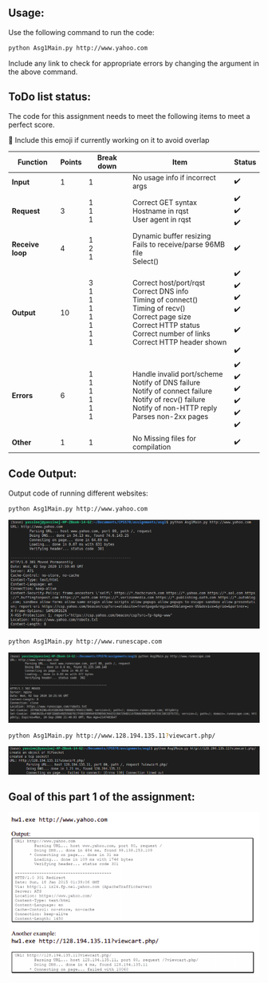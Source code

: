## Usage:

Use the following command to run the code:

```bash
python Asg1Main.py http://www.yahoo.com
```

Include any link to check for appropriate errors by changing the argument in the above command.

## ToDo list status:

The code for this assignment needs to meet the following items to meet a perfect score.

:construction: Include this emoji if currently working on it to avoid overlap

| **Function**  | **Points**  | **Break down**  | **Item**  | **Status** |
|---------------|-------------|-----------------|-----------|----------------|
|   **Input**   |  1 |  1 | No usage info if incorrect args  |      :heavy_check_mark:         |
|  **Request**  |  3 |  1<br />1<br />1<br />| Correct GET syntax<br />Hostname in rqst<br />User agent in rqst<br />| :heavy_check_mark:<br />:heavy_check_mark:<br /> :heavy_check_mark: <br />  |
|**Receive loop**| 4  | 1<br />2<br />1<br />  |  Dynamic buffer resizing<br /> Fails to receive/parse 96MB file<br /> Select()<br />  |  <br />:heavy_check_mark:<br /><br /> |
|  **Output**  | 10  | 3<br />1<br />1<br />1<br />1<br />1<br />1<br />1<br />  | Correct host/port/rqst<br />Correct DNS info<br />Timing of connect()<br />Timing of recv()<br />Correct page size<br />Correct HTTP status<br />Correct number of links<br />Correct HTTP header shown<br />   | :heavy_check_mark:<br />:heavy_check_mark:<br />:heavy_check_mark:<br />:heavy_check_mark:<br /><br />:heavy_check_mark:<br /><br />:heavy_check_mark:<br />  |
|  **Errors**  | 6  | 1<br />1<br />1<br />1<br />1<br />1<br />  | Handle invalid port/scheme<br />Notify of DNS failure<br />Notify of connect failure<br />Notify of recv() failure<br />Notify of non-HTTP reply <br />Parses non-2xx pages<br />  | :heavy_check_mark: <br />:heavy_check_mark:<br />:heavy_check_mark:<br />:heavy_check_mark:<br />:heavy_check_mark:<br />:heavy_check_mark:<br />  |
|  **Other**  | 1  | 1  | No Missing files for compilation  | :heavy_check_mark:  |



## Code Output:

Output code of running different websites:

```bash
python Asg1Main.py http://www.yahoo.com
```

![Output](current_out.png)

```bash
python Asg1Main.py http://www.runescape.com
```

![output](out_runescape.png)

```bash
python Asg1Main.py http://www.128.194.135.11?viewcart.php/
```

![Fail Output](fail_output.png)

## Goal of this part 1 of the assignment:

![Goal](goal.png)
